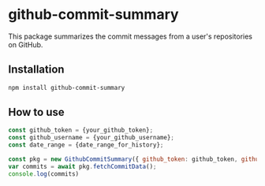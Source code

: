 # github-commit-summary

This package summarizes the commit messages from a user's repositories on GitHub.

## Installation

```bash
npm install github-commit-summary
```

## How to use

```javascript
const github_token = {your_github_token};
const github_username = {your_github_username};
const date_range = {date_range_for_history};

const pkg = new GithubCommitSummary({ github_token: github_token, github_username: github_username, date_range: 14 });
var commits = await pkg.fetchCommitData();
console.log(commits)
```